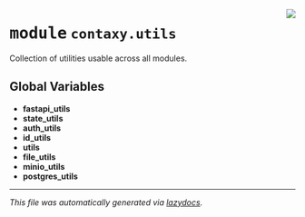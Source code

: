 <!-- markdownlint-disable -->

<a href="https://github.com/ml-tooling/contaxy/blob/main/backend/src/contaxy/utils/__init__.py#L0"><img align="right" style="float:right;" src="https://img.shields.io/badge/-source-cccccc?style=flat-square"></a>

# <kbd>module</kbd> `contaxy.utils`
Collection of utilities usable across all modules. 

**Global Variables**
---------------
- **fastapi_utils**
- **state_utils**
- **auth_utils**
- **id_utils**
- **utils**
- **file_utils**
- **minio_utils**
- **postgres_utils**




---

_This file was automatically generated via [lazydocs](https://github.com/ml-tooling/lazydocs)._
